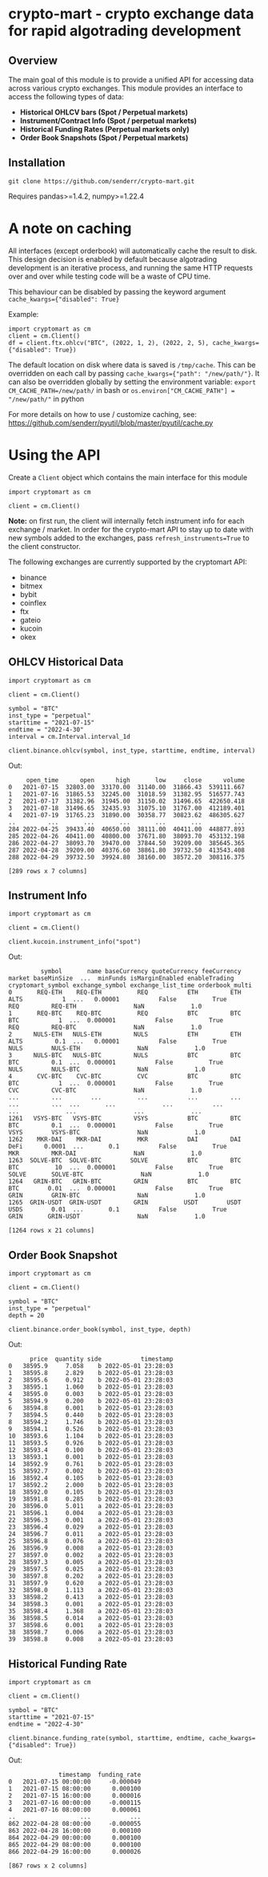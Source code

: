 # crypto-mart - crypto exchange data for rapid algotrading development

## Overview

The main goal of this module is to provide a unified API for accessing data
across various crypto exchanges. This module provides an interface to access the
following types of data:

- **Historical OHLCV bars (Spot / Perpetual markets)**
- **Instrument/Contract Info (Spot / perpetual markets)**
- **Historical Funding Rates (Perpetual markets only)**
- **Order Book Snapshots (Spot / Perpetual markets)**

## Installation

`git clone https://github.com/senderr/crypto-mart.git`

Requires pandas>=1.4.2, numpy>=1.22.4

# A note on caching

All interfaces (except orderbook) will automatically cache the result to disk.
This design decision is enabled by default because algotrading development is an
iterative process, and running the same HTTP requests over and over while
testing code will be a waste of CPU time.

This behaviour can be disabled by passing the keyword argument
`cache_kwargs={"disabled": True}`

Example:

```
import cryptomart as cm
client = cm.Client()
df = client.ftx.ohlcv("BTC", (2022, 1, 2), (2022, 2, 5), cache_kwargs={"disabled": True})
```

The default location on disk where data is saved is `/tmp/cache`. This can be
overridden on each call by passing `cache_kwargs={"path": "/new/path/"}`. It can
also be overridden globally by setting the environment variable:
`export CM_CACHE_PATH=/new/path/` in bash or
`os.environ["CM_CACHE_PATH"] = "/new/path/"` in python

For more details on how to use / customize caching, see:
https://github.com/senderr/pyutil/blob/master/pyutil/cache.py

# Using the API

Create a `Client` object which contains the main interface for this module

```
import cryptomart as cm

client = cm.Client()
```

**Note:** on first run, the client will internally fetch instrument info for
each exchange / market. In order for the crypto-mart API to stay up to date with
new symbols added to the exchanges, pass `refresh_instruments=True` to the
client constructor.

The following exchanges are currently supported by the cryptomart API:

- binance
- bitmex
- bybit
- coinflex
- ftx
- gateio
- kucoin
- okex

## OHLCV Historical Data

```
import cryptomart as cm

client = cm.Client()

symbol = "BTC"
inst_type = "perpetual"
starttime = "2021-07-15"
endtime = "2022-4-30"
interval = cm.Interval.interval_1d

client.binance.ohlcv(symbol, inst_type, starttime, endtime, interval)
```

Out:

```
     open_time      open      high       low     close      volume
0   2021-07-15  32803.00  33170.00  31140.00  31866.43  539111.667
1   2021-07-16  31865.53  32245.00  31018.59  31382.95  516577.743
2   2021-07-17  31382.96  31945.00  31150.02  31496.65  422650.418
3   2021-07-18  31496.65  32435.93  31075.10  31767.00  412189.401
4   2021-07-19  31765.23  31890.00  30358.77  30823.62  486305.627
..         ...       ...       ...       ...       ...         ...
284 2022-04-25  39433.40  40650.00  38111.00  40411.00  448877.893
285 2022-04-26  40411.00  40800.00  37671.80  38093.70  453132.198
286 2022-04-27  38093.70  39470.00  37844.50  39209.00  385645.365
287 2022-04-28  39209.00  40376.60  38861.80  39732.50  413543.408
288 2022-04-29  39732.50  39924.80  38160.00  38572.20  308116.375

[289 rows x 7 columns]
```

## Instrument Info

```
import cryptomart as cm

client = cm.Client()

client.kucoin.instrument_info("spot")
```

Out:

```
         symbol       name baseCurrency quoteCurrency feeCurrency market baseMinSize  ...  minFunds isMarginEnabled enableTrading cryptomart_symbol exchange_symbol exchange_list_time orderbook_multi
0       REQ-ETH    REQ-ETH          REQ           ETH         ETH   ALTS           1  ...   0.00001           False          True               REQ         REQ-ETH                NaN             1.0
1       REQ-BTC    REQ-BTC          REQ           BTC         BTC    BTC           1  ...  0.000001           False          True               REQ         REQ-BTC                NaN             1.0
2      NULS-ETH   NULS-ETH         NULS           ETH         ETH   ALTS         0.1  ...   0.00001           False          True              NULS        NULS-ETH                NaN             1.0
3      NULS-BTC   NULS-BTC         NULS           BTC         BTC    BTC         0.1  ...  0.000001           False          True              NULS        NULS-BTC                NaN             1.0
4       CVC-BTC    CVC-BTC          CVC           BTC         BTC    BTC           1  ...  0.000001           False          True               CVC         CVC-BTC                NaN             1.0
...         ...        ...          ...           ...         ...    ...         ...  ...       ...             ...           ...               ...             ...                ...             ...
1261   VSYS-BTC   VSYS-BTC         VSYS           BTC         BTC    BTC         0.1  ...  0.000001           False          True              VSYS        VSYS-BTC                NaN             1.0
1262    MKR-DAI    MKR-DAI          MKR           DAI         DAI   DeFi      0.0001  ...       0.1           False          True               MKR         MKR-DAI                NaN             1.0
1263  SOLVE-BTC  SOLVE-BTC        SOLVE           BTC         BTC    BTC          10  ...  0.000001           False          True             SOLVE       SOLVE-BTC                NaN             1.0
1264   GRIN-BTC   GRIN-BTC         GRIN           BTC         BTC    BTC        0.01  ...  0.000001           False          True              GRIN        GRIN-BTC                NaN             1.0
1265  GRIN-USDT  GRIN-USDT         GRIN          USDT        USDT   USDS        0.01  ...       0.1           False          True              GRIN       GRIN-USDT                NaN             1.0

[1264 rows x 21 columns]
```

## Order Book Snapshot

```
import cryptomart as cm

client = cm.Client()

symbol = "BTC"
inst_type = "perpetual"
depth = 20

client.binance.order_book(symbol, inst_type, depth)
```

Out:

```
      price  quantity side           timestamp
0   38595.9     7.058    b 2022-05-01 23:28:03
1   38595.8     2.829    b 2022-05-01 23:28:03
2   38595.6     0.912    b 2022-05-01 23:28:03
3   38595.1     1.060    b 2022-05-01 23:28:03
4   38595.0     0.003    b 2022-05-01 23:28:03
5   38594.9     0.200    b 2022-05-01 23:28:03
6   38594.8     0.001    b 2022-05-01 23:28:03
7   38594.5     0.440    b 2022-05-01 23:28:03
8   38594.2     1.746    b 2022-05-01 23:28:03
9   38594.1     0.526    b 2022-05-01 23:28:03
10  38593.6     1.104    b 2022-05-01 23:28:03
11  38593.5     0.926    b 2022-05-01 23:28:03
12  38593.4     0.100    b 2022-05-01 23:28:03
13  38593.1     0.001    b 2022-05-01 23:28:03
14  38592.9     0.761    b 2022-05-01 23:28:03
15  38592.7     0.002    b 2022-05-01 23:28:03
16  38592.4     0.105    b 2022-05-01 23:28:03
17  38592.2     2.000    b 2022-05-01 23:28:03
18  38592.0     0.105    b 2022-05-01 23:28:03
19  38591.8     0.285    b 2022-05-01 23:28:03
20  38596.0     5.011    a 2022-05-01 23:28:03
21  38596.1     0.004    a 2022-05-01 23:28:03
22  38596.3     0.001    a 2022-05-01 23:28:03
23  38596.4     0.029    a 2022-05-01 23:28:03
24  38596.7     0.011    a 2022-05-01 23:28:03
25  38596.8     0.076    a 2022-05-01 23:28:03
26  38596.9     0.008    a 2022-05-01 23:28:03
27  38597.0     0.002    a 2022-05-01 23:28:03
28  38597.3     0.005    a 2022-05-01 23:28:03
29  38597.5     0.025    a 2022-05-01 23:28:03
30  38597.8     0.202    a 2022-05-01 23:28:03
31  38597.9     0.620    a 2022-05-01 23:28:03
32  38598.0     1.113    a 2022-05-01 23:28:03
33  38598.2     0.413    a 2022-05-01 23:28:03
34  38598.3     0.001    a 2022-05-01 23:28:03
35  38598.4     1.368    a 2022-05-01 23:28:03
36  38598.5     0.014    a 2022-05-01 23:28:03
37  38598.6     0.001    a 2022-05-01 23:28:03
38  38598.7     0.006    a 2022-05-01 23:28:03
39  38598.8     0.008    a 2022-05-01 23:28:03
```

## Historical Funding Rate

```
import cryptomart as cm

client = cm.Client()

symbol = "BTC"
starttime = "2021-07-15"
endtime = "2022-4-30"

client.binance.funding_rate(symbol, starttime, endtime, cache_kwargs={"disabled": True})
```

Out:

```
              timestamp  funding_rate
0   2021-07-15 00:00:00     -0.000049
1   2021-07-15 08:00:00      0.000100
2   2021-07-15 16:00:00      0.000016
3   2021-07-16 00:00:00     -0.000115
4   2021-07-16 08:00:00      0.000061
..                  ...           ...
862 2022-04-28 08:00:00     -0.000055
863 2022-04-28 16:00:00      0.000100
864 2022-04-29 00:00:00      0.000100
865 2022-04-29 08:00:00      0.000100
866 2022-04-29 16:00:00      0.000026

[867 rows x 2 columns]
```

